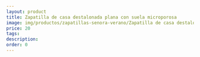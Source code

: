 ```yaml
---
layout: product
title: Zapatilla de casa destalonada plana con suela microporosa
image: img/productos/zapatillas-senora-verano/Zapatilla de casa destalonada plana con suela microporosa=20.webp
price: 20
tags: 
description: 
order: 0
---
```

